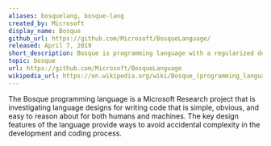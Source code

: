 ```yaml
---
aliases: bosquelang, bosque-lang
created_by: Microsoft
display_name: Bosque
github_url: https://github.com/Microsoft/BosqueLanguage/
released: April 7, 2019
short_description: Bosque is programming language with a regularized design.
topic: bosque
url: https://github.com/Microsoft/BosqueLanguage
wikipedia_url: https://en.wikipedia.org/wiki/Bosque_(programming_language)
---
```

The Bosque programming language is a Microsoft Research project that is investigating language designs for writing code that is simple, obvious, and easy to reason about for both humans and machines. The key design features of the language provide ways to avoid accidental complexity in the development and coding process.